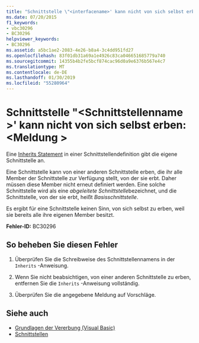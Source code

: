 ```yaml
---
title: "Schnittstelle \"<interfacename>' kann nicht von sich selbst erben: <message>"
ms.date: 07/20/2015
f1_keywords:
- vbc30296
- BC30296
helpviewer_keywords:
- BC30296
ms.assetid: a5bc1ae2-2083-4e26-b8a4-3c4dd951fd27
ms.openlocfilehash: 83f01db31a69a1e4926c83ca046651685779a740
ms.sourcegitcommit: 14355b4b2fe5bcf874cac96d0a9e6376b567e4c7
ms.translationtype: MT
ms.contentlocale: de-DE
ms.lasthandoff: 01/30/2019
ms.locfileid: "55280964"
---
```

# <a name="interface-interfacename-cannot-inherit-from-itself-message"></a>Schnittstelle "\<Schnittstellenname >' kann nicht von sich selbst erben: \<Meldung >
Eine [Inherits Statement](../../visual-basic/language-reference/statements/inherits-statement.md) in einer Schnittstellendefinition gibt die eigene Schnittstelle an.  
  
 Eine Schnittstelle kann von einer anderen Schnittstelle erben, die ihr alle Member der Schnittstelle zur Verfügung stellt, von der sie erbt. Daher müssen diese Member nicht erneut definiert werden. Eine solche Schnittstelle wird als eine *abgeleitete Schnittstelle*bezeichnet, und die Schnittstelle, von der sie erbt, heißt *Basisschnittstelle*.  
  
 Es ergibt für eine Schnittstelle keinen Sinn, von sich selbst zu erben, weil sie bereits alle ihre eigenen Member besitzt.  
  
 **Fehler-ID:** BC30296  
  
## <a name="to-correct-this-error"></a>So beheben Sie diesen Fehler  
  
1.  Überprüfen Sie die Schreibweise des Schnittstellennamens in der `Inherits` -Anweisung.  
  
2.  Wenn Sie nicht beabsichtigen, von einer anderen Schnittstelle zu erben, entfernen Sie die `Inherits` -Anweisung vollständig.  
  
3.  Überprüfen Sie die angegebene Meldung auf Vorschläge.  
  
## <a name="see-also"></a>Siehe auch
- [Grundlagen der Vererbung (Visual Basic)](~/docs/visual-basic/programming-guide/language-features/objects-and-classes/inheritance-basics.md)
- [Schnittstellen](../../visual-basic/programming-guide/language-features/interfaces/index.md)
